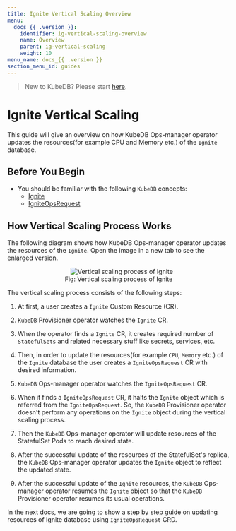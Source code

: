 ```yaml
---
title: Ignite Vertical Scaling Overview
menu:
  docs_{{ .version }}:
    identifier: ig-vertical-scaling-overview
    name: Overview
    parent: ig-vertical-scaling
    weight: 10
menu_name: docs_{{ .version }}
section_menu_id: guides
---
```


> New to KubeDB? Please start [here](/docs/README.md).

# Ignite Vertical Scaling

This guide will give an overview on how KubeDB Ops-manager operator updates the resources(for example CPU and Memory etc.) of the `Ignite` database.

## Before You Begin

- You should be familiar with the following `KubeDB` concepts:
  - [Ignite](/docs/guides/ignite/concepts/ignite.md)
  - [IgniteOpsRequest](/docs/guides/ignite/concepts/opsrequest.md)

## How Vertical Scaling Process Works

The following diagram shows how KubeDB Ops-manager operator updates the resources of the `Ignite`. Open the image in a new tab to see the enlarged version.

<figure align="center">
  <img alt="Vertical scaling process of Ignite" src="/docs">
<figcaption align="center">Fig: Vertical scaling process of Ignite</figcaption>
</figure>


The vertical scaling process consists of the following steps:

1. At first, a user creates a `Ignite` Custom Resource (CR).

2. `KubeDB` Provisioner  operator watches the `Ignite` CR.

3. When the operator finds a `Ignite` CR, it creates required number of `StatefulSets` and related necessary stuff like secrets, services, etc.

4. Then, in order to update the resources(for example `CPU`, `Memory` etc.) of the `Ignite` database the user creates a `IgniteOpsRequest` CR with desired information.

5. `KubeDB` Ops-manager operator watches the `IgniteOpsRequest` CR.

6. When it finds a `IgniteOpsRequest` CR, it halts the `Ignite` object which is referred from the `IgniteOpsRequest`. So, the `KubeDB` Provisioner  operator doesn't perform any operations on the `Ignite` object during the vertical scaling process.  

7. Then the `KubeDB` Ops-manager operator will update resources of the StatefulSet Pods to reach desired state.

8. After the successful update of the resources of the StatefulSet's replica, the `KubeDB` Ops-manager operator updates the `Ignite` object to reflect the updated state.

9. After the successful update  of the `Ignite` resources, the `KubeDB` Ops-manager operator resumes the `Ignite` object so that the `KubeDB` Provisioner  operator resumes its usual operations.

In the next docs, we are going to show a step by step guide on updating resources of Ignite database using `IgniteOpsRequest` CRD.